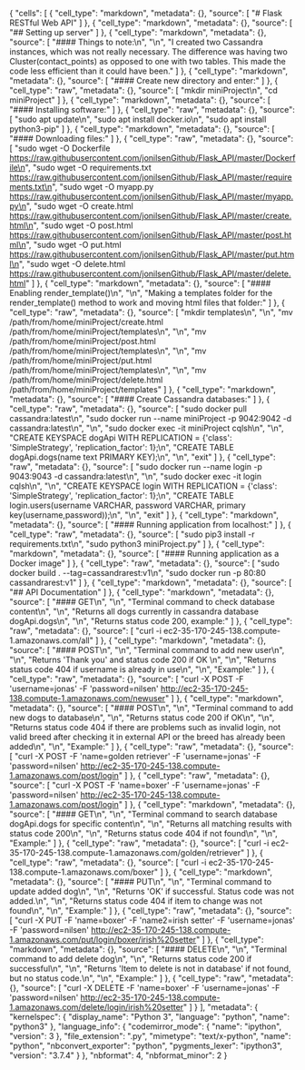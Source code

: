{
 "cells": [
  {
   "cell_type": "markdown",
   "metadata": {},
   "source": [
    "# Flask RESTful Web API"
   ]
  },
  {
   "cell_type": "markdown",
   "metadata": {},
   "source": [
    "## Setting up server"
   ]
  },
  {
   "cell_type": "markdown",
   "metadata": {},
   "source": [
    "#### Things to note:\n",
    "\n",
    "I created two Cassandra instances, which was not really necessary. The difference was having two Cluster(contact_points) as opposed to one with two tables. This made the code less efficient than it could have been."
   ]
  },
  {
   "cell_type": "markdown",
   "metadata": {},
   "source": [
    "#### Create new directory and enter:"
   ]
  },
  {
   "cell_type": "raw",
   "metadata": {},
   "source": [
    "mkdir miniProject\n",
    "cd miniProject"
   ]
  },
  {
   "cell_type": "markdown",
   "metadata": {},
   "source": [
    "#### Installing software:"
   ]
  },
  {
   "cell_type": "raw",
   "metadata": {},
   "source": [
    "sudo apt update\n",
    "sudo apt install docker.io\n",
    "sudo apt install python3-pip"
   ]
  },
  {
   "cell_type": "markdown",
   "metadata": {},
   "source": [
    "#### Downloading files:"
   ]
  },
  {
   "cell_type": "raw",
   "metadata": {},
   "source": [
    "sudo wget -O Dockerfile https://raw.githubusercontent.com/jonilsenGithub/Flask_API/master/Dockerfile\n",
    "sudo wget -O requirements.txt https://raw.githubusercontent.com/jonilsenGithub/Flask_API/master/requirements.txt\n",
    "sudo wget -O myapp.py https://raw.githubusercontent.com/jonilsenGithub/Flask_API/master/myapp.py\n",
    "sudo wget -O create.html https://raw.githubusercontent.com/jonilsenGithub/Flask_API/master/create.html\n",
    "sudo wget -O post.html https://raw.githubusercontent.com/jonilsenGithub/Flask_API/master/post.html\n",
    "sudo wget -O put.html https://raw.githubusercontent.com/jonilsenGithub/Flask_API/master/put.html\n",
    "sudo wget -O delete.html https://raw.githubusercontent.com/jonilsenGithub/Flask_API/master/delete.html"
   ]
  },
  {
   "cell_type": "markdown",
   "metadata": {},
   "source": [
    "#### Enabling render_template()\n",
    "\n",
    "Making a templates folder for the render_template() method to work and moving html files that folder:"
   ]
  },
  {
   "cell_type": "raw",
   "metadata": {},
   "source": [
    "mkdir templates\n",
    "\n",
    "mv /path/from/home/miniProject/create.html /path/from/home/miniProject/templates\n",
    "\n",
    "mv /path/from/home/miniProject/post.html /path/from/home/miniProject/templates\n",
    "\n",
    "mv /path/from/home/miniProject/put.html /path/from/home/miniProject/templates\n",
    "\n",
    "mv /path/from/home/miniProject/delete.html /path/from/home/miniProject/templates"
   ]
  },
  {
   "cell_type": "markdown",
   "metadata": {},
   "source": [
    "#### Create Cassandra databases:"
   ]
  },
  {
   "cell_type": "raw",
   "metadata": {},
   "source": [
    "sudo docker pull cassandra:latest\n",
    "sudo docker run --name miniProject -p 9042:9042 -d cassandra:latest\n",
    "\n",
    "sudo docker exec -it miniProject cqlsh\n",
    "\n",
    "CREATE KEYSPACE dogApi WITH REPLICATION = {'class': 'SimpleStrategy', 'replication_factor': 1};\n",
    "CREATE TABLE dogApi.dogs(name text PRIMARY KEY);\n",
    "\n",
    "exit"
   ]
  },
  {
   "cell_type": "raw",
   "metadata": {},
   "source": [
    "sudo docker run --name login -p 9043:9043 -d cassandra:latest\n",
    "\n",
    "sudo docker exec -it login cqlsh\n",
    "\n",
    "CREATE KEYSPACE login WITH REPLICATION = {'class': 'SimpleStrategy', 'replication_factor': 1};\n",
    "CREATE TABLE login.users(username VARCHAR, password VARCHAR, primary key(username,password));\n",
    "\n",
    "exit"
   ]
  },
  {
   "cell_type": "markdown",
   "metadata": {},
   "source": [
    "#### Running application from localhost:"
   ]
  },
  {
   "cell_type": "raw",
   "metadata": {},
   "source": [
    "sudo pip3 install -r requirements.txt\n",
    "sudo python3 miniProject.py"
   ]
  },
  {
   "cell_type": "markdown",
   "metadata": {},
   "source": [
    "#### Running application as a Docker image"
   ]
  },
  {
   "cell_type": "raw",
   "metadata": {},
   "source": [
    "sudo docker build . --tag=cassandrarest:v1\n",
    "sudo docker run -p 80:80 cassandrarest:v1"
   ]
  },
  {
   "cell_type": "markdown",
   "metadata": {},
   "source": [
    "## API Documentation"
   ]
  },
  {
   "cell_type": "markdown",
   "metadata": {},
   "source": [
    "#### GET\n",
    "\n",
    "Terminal command to check database content\n",
    "\n",
    "Returns all dogs currently in cassandra database dogApi.dogs\n",
    "\n",
    "Returns status code 200, example:"
   ]
  },
  {
   "cell_type": "raw",
   "metadata": {},
   "source": [
    "curl -i ec2-35-170-245-138.compute-1.amazonaws.com/all"
   ]
  },
  {
   "cell_type": "markdown",
   "metadata": {},
   "source": [
    "#### POST\n",
    "\n",
    "Terminal command to add new user\n",
    "\n",
    "Returns 'Thank you' and status code 200 if OK \n",
    "\n",
    "Returns status code 404 if username is already in use\n",
    "\n",
    "Example:"
   ]
  },
  {
   "cell_type": "raw",
   "metadata": {},
   "source": [
    "curl -X POST -F 'username=jonas' -F 'password=nilsen' http://ec2-35-170-245-138.compute-1.amazonaws.com/newuser"
   ]
  },
  {
   "cell_type": "markdown",
   "metadata": {},
   "source": [
    "#### POST\n",
    "\n",
    "Terminal command to add new dogs to database\n",
    "\n",
    "Returns status code 200 if OK\n",
    "\n",
    "Returns status code 404 if there are problems such as invalid login, not valid breed after checking it in external API or the breed has already been added\n",
    "\n",
    "Example:"
   ]
  },
  {
   "cell_type": "raw",
   "metadata": {},
   "source": [
    "curl -X POST -F 'name=golden retriever' -F 'username=jonas' -F 'password=nilsen' http://ec2-35-170-245-138.compute-1.amazonaws.com/post/login"
   ]
  },
  {
   "cell_type": "raw",
   "metadata": {},
   "source": [
    "curl -X POST -F 'name=boxer' -F 'username=jonas' -F 'password=nilsen' http://ec2-35-170-245-138.compute-1.amazonaws.com/post/login"
   ]
  },
  {
   "cell_type": "markdown",
   "metadata": {},
   "source": [
    "#### GET\n",
    "\n",
    "Terminal command to search database dogApi.dogs for specific content\n",
    "\n",
    "Returns all matching results with status code 200\n",
    "\n",
    "Returns status code 404 if not found\n",
    "\n",
    "Example:"
   ]
  },
  {
   "cell_type": "raw",
   "metadata": {},
   "source": [
    "curl -i ec2-35-170-245-138.compute-1.amazonaws.com/golden/retriever"
   ]
  },
  {
   "cell_type": "raw",
   "metadata": {},
   "source": [
    "curl -i ec2-35-170-245-138.compute-1.amazonaws.com/boxer"
   ]
  },
  {
   "cell_type": "markdown",
   "metadata": {},
   "source": [
    "#### PUT\n",
    "\n",
    "Terminal command to update added dog\n",
    "\n",
    "Returns 'OK' if successful. Status code was not added.\n",
    "\n",
    "Returns status code 404 if item to change was not found\n",
    "\n",
    "Example:"
   ]
  },
  {
   "cell_type": "raw",
   "metadata": {},
   "source": [
    "curl -X PUT -F 'name=boxer' -F 'name2=irish setter' -F 'username=jonas' -F 'password=nilsen' http://ec2-35-170-245-138.compute-1.amazonaws.com/put/login/boxer/irish%20setter"
   ]
  },
  {
   "cell_type": "markdown",
   "metadata": {},
   "source": [
    "#### DELETE\n",
    "\n",
    "Terminal command to add delete dog\n",
    "\n",
    "Returns status code 200 if successful\n",
    "\n",
    "Returns 'Item to delete is not in database' if not found, but no status code.\n",
    "\n",
    "Example:"
   ]
  },
  {
   "cell_type": "raw",
   "metadata": {},
   "source": [
    "curl -X DELETE -F 'name=boxer' -F 'username=jonas' -F 'password=nilsen' http://ec2-35-170-245-138.compute-1.amazonaws.com/delete/login/irish%20setter"
   ]
  }
 ],
 "metadata": {
  "kernelspec": {
   "display_name": "Python 3",
   "language": "python",
   "name": "python3"
  },
  "language_info": {
   "codemirror_mode": {
    "name": "ipython",
    "version": 3
   },
   "file_extension": ".py",
   "mimetype": "text/x-python",
   "name": "python",
   "nbconvert_exporter": "python",
   "pygments_lexer": "ipython3",
   "version": "3.7.4"
  }
 },
 "nbformat": 4,
 "nbformat_minor": 2
}
